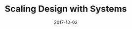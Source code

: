 ---
date: 2017-10-02
title: Scaling Design with Systems
speaker: Karri Saarinen
link: https://vimeo.com/242899818
image: ./images/scaling-design.jpg
description: Airbnb designer Karri Saarinen gives a talk during Nordic Design 2017 about how to scale design by using and leveraging systems.

---